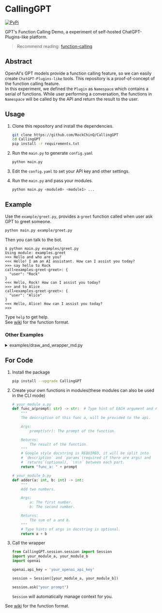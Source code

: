 # CallingGPT

[![PyPi](https://img.shields.io/pypi/v/CallingGPT.svg)](https://pypi.python.org/pypi/CallingGPT)

GPT's Function Calling Demo, a experiment of self-hosted ChatGPT-Plugins-like platform.

> Recommend reading: [function-calling](https://platform.openai.com/docs/guides/gpt/function-calling)

## Abstract

OpenAI's GPT models provide a function calling feature, so we can easily create `ChatGPT-Plugins-like` tools. This repository is a proof-of-concept of the function calling feature.  
In this experiment, we defined the `Plugin` as `Namespace` which contains a serial of functions. While user performing a conversation, the functions in `Namespace` will be called by the API and return the result to the user.

## Usage

1. Clone this repository and install the dependencies.

    ```bash
    git clone https://github.com/RockChinQ/CallingGPT
    cd CallingGPT
    pip install -r requirements.txt
    ```

2. Run the `main.py` to generate `config.yaml`

    ```bash
    python main.py
    ```

3. Edit the `config.yaml` to set your API key and other settings.
4. Run the `main.py` and pass your modules.

    ```bash
    python main.py <module0> <module1> ...
    ```

## Example

Use the `example/greet.py`, provides a `greet` function called when user ask GPT to greet someone.

```bash
python main.py example/greet.py
```

Then you can talk to the bot.

```
$ python main.py examples/greet.py 
Using module: examples.greet
>>> Hello and who are you?
<<< Hello! I am an AI assistant. How can I assist you today?
>>> say hello to Rock
call<examples-greet-greet>: {
  "user": "Rock"
}
<<< Hello, Rock! How can I assist you today?
>>> and to Alice
call<examples-greet-greet>: {
  "user": "Alice"
}
<<< Hello, Alice! How can I assist you today?
>>>
```

Type `help` to get help.  
See [wiki](https://github.com/RockChinQ/CallingGPT/wiki/1.-Function-Format) for the function format.

### Other Examples

<details>
<summary>examples/draw_and_wrapper_md.py </summary>

Provides a `dalle_draw` function to use DALL·E model when user ask GPT to draw something.

```bash
python main.py examples/draw_and_wrapper_md.py 
```

```
$ python main.py examples/draw_and_wrapper_md.py 
Using module: examples.draw_and_wrapper_md
>>> hello!
<<< Hi there! How can I assist you today?
>>> draw a sunset for me please
call<examples-draw_and_wrapper_md-draw>: {
  "prompt": "sunset"
}
<<< Sure! Here's a beautiful sunset for you:

![Sunset](https://oaidalleapiprodscus.blob.core.windows.net/private/org-VS9HEpJba78GXVfOcmVo7qaM/user-OHa7Jo3kL4XJDg9lo7AzdWNT/img-QmDUiwp1IGFcu8pDGZh0i7r8.png)

I hope you like it! Let me know if there's anything else I can help you with.
>>> 
```

</details>

## For Code

1. Install the package

    ```bash
    pip install --upgrade CallingGPT
    ```

2. Create your own functions in modules(these modules can also be used in the CLI mode)

    ```python
    # your_module_a.py
    def func_a(prompt: str) -> str:  # Type hint of EACH argument and return value is REQUIRED.
        """
        The description of this func a, will be provided to the api.

        Args:
            prompt(str): The prompt of the function.

        Returns:
            The result of the function.
        """
        # Google style docstring is REQUIRED, it will be split into
        # `description` and `params`(required if there are args) and 
        # `returns`(optional), `\n\n` between each part.
        return "func_a: " + prompt
    ```

    ```python
    # your_module_b.py
    def adder(a: int, b: int) -> int:
        """
        Add two numbers.

        Args:
            a: The first number.
            b: The second number.

        Returns:
            The sum of a and b.
        """
        # Type hints of args in docstring is optional.
        return a + b
    ```

3. Call the wrapper

    ```python
    from CallingGPT.session.session import Session
    import your_module_a, your_module_b
    import openai

    openai.api_key = 'your_openai_api_key'

    session = Session([your_module_a, your_module_b])

    session.ask("your prompt")
    ```

    `Session` will automatically manage context for you.
  
See [wiki](https://github.com/RockChinQ/CallingGPT/wiki/1.-Function-Format) for the function format.
